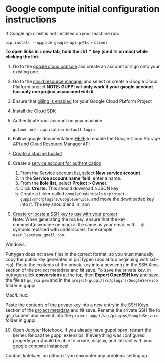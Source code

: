 
# Google compute initial configuration instructions

 If Google api client is not installed on your machine run:

    pip install --upgrade google-api-python-client

**To open links in a new tab, hold the ctrl ⌃ key (cmd ⌘ on mac) while clicking the link**
 
1.  Go to the [google cloud console](https://console.cloud.google.com/) and create an account or sign onto your existing one.

2.  Go to the [cloud resource manager](https://console.cloud.google.com/cloud-resource-manager) and select or create a Google Cloud Platform project 
**NOTE: GUPPI will only work if your google account has only one project associated with it**

3.  Ensure that [billing is enabled](https://cloud.google.com/billing/docs/how-to/modify-project) for your Google Cloud Platform Project

4.  Install the [Cloud SDK](https://cloud.google.com/sdk/)

5.  Authenticate your account on your machine
    
    ``gcloud auth application-default login``

6.  Follow google documentation [HERE](https://cloud.google.com/apis/docs/enable-disable-apis?hl=en&ref_topic=6262490&visit_id=636909616876722358-4171110160&rd=1) to enable the Google Cloud Storage API and Cloud Resource Manager API

7.  [Create a storage bucket](https://cloud.google.com/storage/docs/creating-buckets)

8.  Create a [service account for authentication](https://console.cloud.google.com/projectselector/apis/credentials/serviceaccountkey?supportedpurview=project)
    1.  From the Service account list, select **New service account.**
    2.  In the **Service account name field**, enter a name.
    3.  From the **Role list,** select **Project > Owner.**
    4.  Click **Create.** This should download a JSON key
    5.  Create a folder called ``googleCredentials`` in ``project-guppi/src/plugins/GoogleService``, and move the downloaded key into it. The key should end in .json

9.  [Create or locate a SSH key to use with your project](https://cloud.google.com/compute/docs/instances/adding-removing-ssh-keys#createsshkeys)  
Note: When generating the rsa key, ensure that the key comment(username on mac) is the same as your email, with ``. @ -`` symbols replaced with underscores, for example ``user_lastname_gmail_com``.

  Windows: 
 
 Puttygen does not save files in the correct format, so you must manually copy the public key generated in puTTygen (box at top beginning with ssh-rsa). Paste the contents of the private key into a new entry in the SSH Keys section of the [project metadata](https://console.cloud.google.com/compute/metadata/sshKeys) and hit save. To save the private key, in puttygen click **conversions** at the top, then **Export OpenSSH key** and save the file as ``gc_rsa.pem`` and in the ``project-guppi/src/plugins/GoogleService`` folder in guppi. 
 
 Mac/Linux: 
 
 Paste the contents of the private key into a new entry in the SSH Keys section of the [project metadata](https://console.cloud.google.com/compute/metadata/sshKeys) and hit save. Rename the private SSH file to gc_rsa.pem and move it into the ``project-guppi/src/plugins/GoogleService`` folder in guppi.

10.  Open Jupyter Notebook. If you already have guppi open, restart the kernel. Reload the guppi extension. If everything was configured properly you should be able to create, display, and interact with your google compute instances!

Contact katekaho on github if you encounter any problems setting up.
